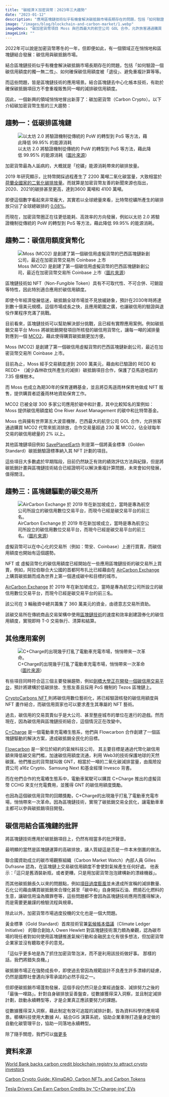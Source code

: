 ```yaml
---
title: "碳經濟Ｘ加密貨幣：2023年三大趨勢"
date: "2023-01-12"
description: "應用區塊鏈技術似乎有機會解決碳抵銷市場長期存在的問題，包括「如何驗證一個碳信用額度的獨一無二性」、如何確保碳信用額度被「退役」、避免重複計算等等。"
image: "/images/blog/blockchain-and-carbon-market/1.webp"
imageDesc: "碳加密貨幣項目 Moss 與巴西最大的航空公司 GOL 合作，允許旅客通過購買 MCO2 代幣來抵消排放，交易量達的全球每年碳信用總量的 2% 以上。"
imageLink: ""
---
```


<p>2022年可以說是加密貨幣寒冬的一年，但即便如此，有一個領域正在悄悄地和區塊鏈結合發展：碳信用與碳抵銷市場。</p>
<p>結合區塊鏈技術似乎有機會解決碳抵銷市場長期存在的問題，包括「如何驗證一個碳信用額度的獨一無二性」、如何確保碳信用額度被「退役」、避免重複計算等等。</p>
<p>而這些問題，皆是區塊鏈技術的應用場景。結合區塊鏈去中心化帳本技術，有助於確保碳抵銷項目方不會重複販售同一噸的減排碳信用額度。</p>
<p>因此，一個新興的領域悄悄地冒出新芽了：碳加密貨幣（Carbon Crypto）。以下介紹碳加密貨幣生態的三大趨勢：</p>
<h2 id="-"><strong>趨勢一：低碳排區塊鏈</strong></h2>

<figure>
    <img src="/images/blog/blockchain-and-carbon-market/2.webp" alt="以太坊 2.0 將驗證機制從傳統的 PoW 的轉型到 PoS 等方法，藉此降低 99.95% 的能源消耗">
    <figcaption>以太坊 2.0 將驗證機制從傳統的 PoW 的轉型到 PoS 等方法，藉此降低 99.95% 的能源消耗（<a href="https://www.freepik.com/free-photo/large-coin-placed-top-black-computer-keyboard_9932185.htm#query=ETH%202%200&amp;position=7&amp;from_view=search&amp;track=ais">圖片來源</a>）</figcaption>
</figure>

<p>加密貨幣最為人詬病的，大概就是「挖礦」能源消耗帶來的碳排放量。</p>
<p>2019 年研究顯示，比特幣開採過程產生了 2200 萬噸二氧化碳當量，大致相當於<a href="https://www.nbcnews.com/tech/tech-news/big-bitcoins-carbon-footprint-rcna920">荷蘭全國家的二氧化碳排放量</a>。而就算是加密貨幣友善的新聞來源也指出，2020、2021的碳排甚至更高，達到3600 萬噸和 4100 萬噸。</p>
<p>即便這個數字看起來非常龐大，其實若以全球總量來看，比特幣挖礦所產生的碳排放只佔了全球總碳排的 <a href="https://cryptonews.com/news/bitcoin-mining-co2-footprint-below-008-of-global-total-coinshares.htm">0.08%</a>。</p>
<p>而現在，加密貨幣圈正在往更低能耗、高效率的方向發展，例如以太坊 2.0 將驗證機制從傳統的 PoW 的轉型到 PoS 等方法，藉此降低 99.95% 的能源消耗。</p>
<h2 id="-">趨勢二：碳信用額度貨幣化</h2>
<figure>
    <img src="/images/blog/blockchain-and-carbon-market/3.webp" alt="Moss (MCO2) 是創建了第一個碳信用虛擬貨幣的巴西區塊鏈新創公司，最近在加密貨幣交易所 Coinbase 上市">
    <figcaption>Moss (MCO2) 是創建了第一個碳信用虛擬貨幣的巴西區塊鏈新創公司，最近在加密貨幣交易所 Coinbase 上市（<a href="https://moss.earth/">圖片來源</a>）</figcaption>
</figure>
<p>區塊鏈技術如 NFT（Non-Fungible Token）具有不可取代性、不可合併、可銷毀等特性，因此特別適合應用於碳信用額度。</p>
<p>即使今年經濟發展低迷，碳抵銷全球市場並不見放緩跡象，預計在2030年時將達到數十億美元規模。這個市場成長之快，且應用範圍之廣，也讓碳信用的驗證與退役作業程序充滿了挑戰。</p>
<p>目前看來，區塊鏈技術可以幫助解決部分挑戰，且已經有實際應用案例。例如碳抵銷交易平台 Moss 將碳抵銷開發項目所核發的碳信用貨幣化，讓每一噸的減排量對應到一個 <a href="https://www.coinbase.com/pt/price/moss-carbon-credit">MCO2</a>，藉此使得購買碳抵銷更加方便。</p>
<p>Moss (MCO2) 是創建了第一個碳信用虛擬貨幣的巴西區塊鏈新創公司，最近在加密貨幣交易所 Coinbase 上市。</p>
<p>目前為止，Moss 經手交易額度達到 2000 萬美元，藉由和已驗證的 REDD 和 REDD+ （減少森林砍伐所產生的減排）碳抵銷項目合作，保護了亞馬遜地區約 7.35 億棵樹木。</p>
<p>而 Moss 也成立為期30年的保育運轉基金，並且將亞馬遜雨林保育地做成 NFT 販售，提供購買者認養雨林地資助保育工作。 </p>
<p>MCO2 已被全球 300 多家公司應用於碳中和計畫，其中比較知名的案例如： Moss 提供碳信用額度給 One River Asset Management 的碳中和比特幣基金。</p>
<p>Moss 也與擁有世界第五大波音機隊，巴西最大的航空公司 GOL 合作，允許旅客通過購買 MCO2 代幣來抵消排放，合作交易量超過 230 萬 MCO2，佔全球每年交易的碳信用總量的 2% 以上。</p>
<p>其他區塊鏈項目例如 <a href="https://saveplanetearth.io/">SavePlanetEarth</a> 則是第一個將黃金標準（Golden Standard）碳抵銷驗證標準納入其 NFT 計劃的項目。</p>
<p>這些項目大多數處於早期階段，目前仍然缺乏有效的績效評估方法與紀錄，但是將碳抵銷計畫與區塊鏈技術結合已經證明可以解決重複計算問題，未來會如何發展，值得關注。</p>
<h2 id="-">趨勢三：區塊鏈驅動的碳交易所</h2>
<figure>
    <img src="/images/blog/blockchain-and-carbon-market/4.webp" alt="AirCarbon Exchange 於 2019 年在新加坡成立，當時是專為航空公司所設立的碳信用數位交易平台，而現今已經是碳交易平台的前三名。">
    <figcaption>AirCarbon Exchange 於 2019 年在新加坡成立，當時是專為航空公司所設立的碳信用數位交易平台，而現今已經是碳交易平台的前三名。（<a href="https://www.aircarbon.co/about-aircarbon">圖片來源</a>）</figcaption>
</figure>
<p>虛擬貨幣可以在中心化的交易所（例如：幣安、Coinbase）上進行買賣，而碳信用額度也開始有這個趨勢。</p>
<p>NFT 或 虛擬貨幣化的碳信用額度已經開始在一些應用區塊鏈技術的碳交易所上買賣，例如，阿拉伯聯合大公國的首都阿布扎比已經藉由在 <a href="https://www.aircarbon.co/about-aircarbon">AirCarbon Exchange</a> 上購買碳抵銷而成為世界上第一個達成碳中和目標的城市。</p>
<p><a href="https://www.aircarbon.co/carbon-assets">AirCarbon Exchange</a> 於 2019 年在新加坡成立，當時是專為航空公司所設立的碳信用數位交易平台，而現今已經是碳交易平台的前三名。</p>
<p>該公司在 3 輪融資中總共籌集了 360 萬美元的資金，由德意志交易所資助。</p>
<p>該碳交易所在傳統商品交易架構中使用<a href="https://carboncredits.com/blockchain-use-in-carbon-markets/">區塊鏈技術</a>的速度和效率創建證券化的碳信用額度，實現即時 T-0 交易執行、清算和結算。</p>
<h2 id="-">其他應用案例</h2>
<figure>
    <img src="/images/blog/blockchain-and-carbon-market/5.webp" alt="C+Charge的出現幾乎打亂了電動車充電市場，悄悄帶來一次革命。">
    <figcaption>C+Charge的出現幾乎打亂了電動車充電市場，悄悄帶來一次革命（<a href="https://cryptonews.com/news/c-charge-is-disrupting-the-ev-charging-industry-with-carbon-credit-rewards-heres-how-to-invest-in-the-presale.htm">圖片來源</a>）</figcaption>
</figure>
<p>有些項目同時符合這三個主要發展趨勢，例如<a href="https://www.coindesk.com/business/2021/11/10/cambridge-university-to-build-carbon-credit-marketplace-on-blockchain/">劍橋大學正在開發一個碳信用交易平台</a>，預計將建構於低碳排放、生態友善且採用 PoS 機制的 Tezos 區塊鏈上。</p>
<p><a href="https://opensea.io/collection/crypto-carbons">CryptoCarbons NFT </a>則將碳信用數位藝術化，將已經驗證核發的碳信用額度與 NFT 畫作結合，而碳信用買家也可以要求產生其專屬的 NFT 藝術。</p>
<p>過去，碳信用的交易買賣似乎是大公司、甚至整座城市的單位在進行的遊戲。然而現在，因為碳信用與區塊鏈技術結合，這個情況正在改變中。</p>
<p><a href="https://c-charge.io/en">C+Charge</a> 是一個電動車充電樁生態系，他們與 Flowcarbon 合作創建了一個區塊鏈驅動的解決方案，達成碳抵銷全民化的目標。</p>
<p><a href="https://www.flowcarbon.com/tokens">Flowcarbon</a> 是一家位於紐約的氣候科技公司， 其主要目標是通過代幣化碳信用額來降低碳交易門檻，加速碳信用額度流通，利用 Web3的技術保護地球的天然碳匯。他們推出的貨幣就叫做 GNT，相當於一噸的二氧化碳減排當量，由風險投資公司 a16z Crypto、Samsung Next 和基金經理 Invesco 背書。</p>
<p>而在他們合作的充電樁生態系中，電動車駕駛可以購買 C+Charge 推出的虛擬貨幣 CCHG 來支付充電費用，並獲得 GNT 的碳信用額度獎勵。</p>
<p>也因為這個碳信用貨幣的回饋獎勵，C+Charge的出現幾乎打亂了電動車充電市場，悄悄帶來一次革命。因為區塊鏈技術，實現了碳抵銷交易全民化，讓電動車車主都可以參與碳抵銷項目開發。</p>
<h2 id="-">碳信用結合區塊鏈的批評</h2>
<p>將區塊鏈技術應用於碳抵銷項目上，仍然有相當多的批評聲音。</p>
<p>最明顯的當然是區塊鏈運算的高碳排放，讓人質疑這是否是一件本末倒置的做法。</p>
<p>聯合國資助成立的碳市場觀察組織（Carbon Market Watch）內部人員 Gilles Dufrasne 認為，在區塊鏈上交易碳信用額度不會使對氣候產生任何好處。 他表示：「這只是舊酒裝新瓶，或者更糟，只是用加密貨幣泡泡建構新的漂綠機器」。</p>
<p>而其他碳抵銷長久以來的問題點，例如<a href="https://www.fern.org/fileadmin/uploads/fern/Documents/2003.11%20-%20Forest%20fraud_say%20no%20to%20fake%20credits.pdf">項目過度膨風</a>並未達成所宣稱的減排數量、石化公司藉由購買碳抵銷來合理化甚至「碳中和」自身開採石油、燃燒石化燃料的生意，讓碳信用淪為贖罪卷等，這些問題都不會因為區塊鏈技術應用而獲得解決，而是需要更嚴謹的檢驗流程與規章。</p>
<p>除此以外，加密貨幣市場過度投機的文化也是一個大問題。</p>
<p>黃金標準（Gold Standard）首席技術官兼<a href="https://www.climateledger.org/en/About.12">氣候帳本倡議</a>（Climate Ledger Initiative） 的聯合創始人 Owen Hewlett 對區塊鏈技術潛力頗為樂觀，認為碳市場的現任者對如何使用區塊鏈推進氣候行動和金融民主化有很多想法，但加密貨幣企業家並沒有聽取老手的意見。</p>
<p>「這似乎更多地是為了抓住加密貨幣泡沫，而不是利用該技術做好事。 那樣的話，我們將錯失良機。」</p>
<p>碳抵銷市場正在強勢成長中，即使過去曾因為規範設計不良產生許多漂綠的疑慮，仍然是國際社會邁向淨零承諾的必然手段之一。</p>
<p>但即便碳抵銷市場蓬勃發展，這個手段仍然只是企業經過盤查、減排努力之後的「最後一哩路」。針對自身碳排放妥善盤查，從數據獲得深入洞察，並且制定減排計劃，啟動永續轉型等，才是企業真正應該要努力的課題。</p>
<p>從數據獲得深入洞察，藉此制定有效可追蹤的減排計劃，皆為資料科學的應用場景。櫛構科技使用大數據 AI，結合GIS 演算系統，協助企業車隊打造量身定做的自動化碳管理平台，協助一同落地永續轉型。</p>
<p>除了隨手關燈，我們可以<a href="https://combogic.com/#contact">做更多</a></p>
<h2>資料來源</h2>
<p><a href="https://www.climatechangenews.com/2022/08/19/world-bank-launches-carbon-credit-blockchain-registry-to-attract-crypto-investors/">World Bank backs carbon credit blockchain registry to attract crypto investors</a>
<p><a href="https://carboncredits.com/carbon-crypto-guide-klimadao-carbon-nfts-and-carbon-tokens/#2">Carbon Crypto Guide: KlimaDAO, Carbon NFTs, and Carbon Tokens</a></p>
<p><a href="https://carboncredits.com/tesla-drivers-can-earn-carbon-credits-ccharge-ing-evs/">Tesla Drivers Can Earn Carbon Credits by “C+Charge-ing” EVs</a></p>


